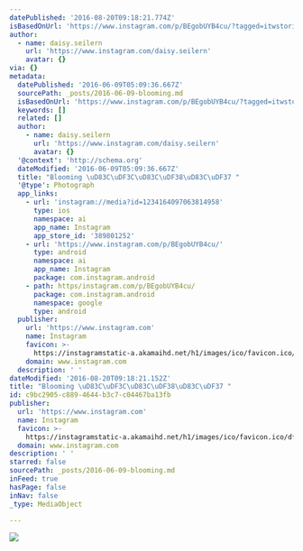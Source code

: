 ```yaml
---
datePublished: '2016-08-20T09:18:21.774Z'
isBasedOnUrl: 'https://www.instagram.com/p/BEgobUYB4cu/?tagged=itwstories'
author:
  - name: daisy.seilern
    url: 'https://www.instagram.com/daisy.seilern'
    avatar: {}
via: {}
metadata:
  datePublished: '2016-06-09T05:09:36.667Z'
  sourcePath: _posts/2016-06-09-blooming.md
  isBasedOnUrl: 'https://www.instagram.com/p/BEgobUYB4cu/?tagged=itwstories'
  keywords: []
  related: []
  author:
    - name: daisy.seilern
      url: 'https://www.instagram.com/daisy.seilern'
      avatar: {}
  '@context': 'http://schema.org'
  dateModified: '2016-06-09T05:09:36.667Z'
  title: "Blooming \uD83C\uDF3C\uD83C\uDF38\uD83C\uDF37 "
  '@type': Photograph
  app_links:
    - url: 'instagram://media?id=1234164097063814958'
      type: ios
      namespace: ai
      app_name: Instagram
      app_store_id: '389801252'
    - url: 'https://www.instagram.com/p/BEgobUYB4cu/'
      type: android
      namespace: ai
      app_name: Instagram
      package: com.instagram.android
    - path: https/instagram.com/p/BEgobUYB4cu/
      package: com.instagram.android
      namespace: google
      type: android
  publisher:
    url: 'https://www.instagram.com'
    name: Instagram
    favicon: >-
      https://instagramstatic-a.akamaihd.net/h1/images/ico/favicon.ico/dfa85bb1fd63.ico
    domain: www.instagram.com
  description: ' '
dateModified: '2016-08-20T09:18:21.152Z'
title: "Blooming \uD83C\uDF3C\uD83C\uDF38\uD83C\uDF37 "
id: c9bc2905-c889-4644-b3c7-c04467ba13fb
publisher:
  url: 'https://www.instagram.com'
  name: Instagram
  favicon: >-
    https://instagramstatic-a.akamaihd.net/h1/images/ico/favicon.ico/dfa85bb1fd63.ico
  domain: www.instagram.com
description: ' '
starred: false
sourcePath: _posts/2016-06-09-blooming.md
inFeed: true
hasPage: false
inNav: false
_type: MediaObject

---
```

![](https://s3-us-west-2.amazonaws.com/the-grid-img/p/fd00b0f16fc6b53f42feb37185b5b89ff011fcfc.jpg)